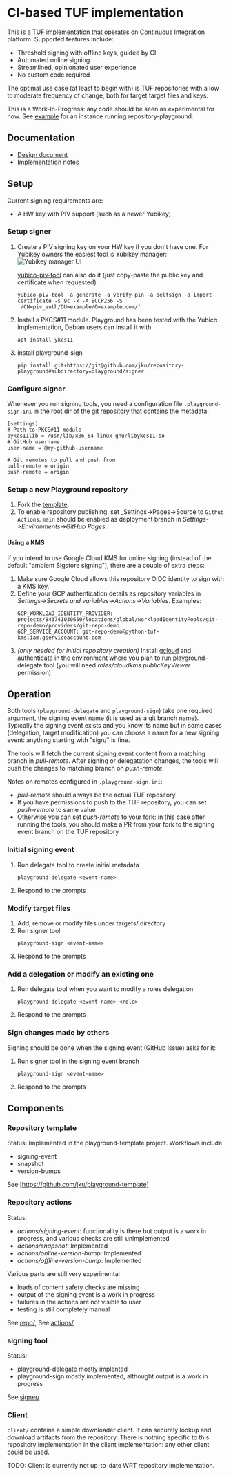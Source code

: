 # CI-based TUF implementation

This is a TUF implementation that operates on Continuous Integration platform.
Supported features include:
* Threshold signing with offline keys, guided by CI
* Automated online signing
* Streamlined, opinionated user experience
* No custom code required

The optimal use case (at least to begin with) is TUF repositories with a low
to moderate frequency of change, both for target target files and keys.

This is a Work-In-Progress: any code should be seen as experimental for now. See [example](https://github.com/jku/test-repo-for-playground/) for an instance running repository-playground.

## Documentation

* [Design document](https://docs.google.com/document/d/140jiFHGc3wwEmNaJmUdgkNeNK4i4CC-lm5-eVQYXiL0)
* [Implementation notes](IMPLEMENTATION-NOTES.md)

## Setup

Current signing requirements are:
 * A HW key with PIV support (such as a newer Yubikey)

### Setup signer

1. Create a PIV signing key on your HW key if you don't have one. For Yubikey owners the easiest tool is Yubikey manager:![Yubikey manager UI](yubikey-manager.png)
   
   [yubico-piv-tool](https://developers.yubico.com/yubico-piv-tool/) can also do it (just copy-paste the public key and certificate when requested):
   ```
   yubico-piv-tool -a generate -a verify-pin -a selfsign -a import-certificate -s 9c -k -A ECCP256 -S '/CN=piv_auth/OU=example/O=example.com/'
   ```
1. Install a PKCS#11 module. Playground has been tested with the Yubico implementation,
   Debian users can install it with
   ```
   apt install ykcs11
   ```
1. install playground-sign
   ```
   pip install git+https://git@github.com/jku/repository-playground#subdirectory=playground/signer
   ```

### Configure signer

Whenever you run signing tools, you need a configuration file `.playground-sign.ini` in the root dir of the git repository that contains the metadata:
   ```
   [settings]
   # Path to PKCS#11 module
   pykcs11lib = /usr/lib/x86_64-linux-gnu/libykcs11.so
   # GitHub username
   user-name = @my-github-username

   # Git remotes to pull and push from
   pull-remote = origin
   push-remote = origin
   ```

### Setup a new Playground repository

1. Fork the [template](https://github.com/jku/playground-template).
1. To enable repository publishing, set _Settings->Pages->Source to `Github Actions`. `main`
   should be enabled as deployment branch in _Settings->Environments->GitHub Pages_.

#### Using a KMS

If you intend to use Google Cloud KMS for online signing (instead of the default
"ambient Sigstore signing"), there are a couple of extra steps:
1. Make sure Google Cloud allows this repository OIDC identity to sign with a KMS key.
1. Define your GCP authentication details as repository variables in
   _Settings->Secrets and variables->Actions->Variables_. Examples:
   ```
   GCP_WORKLOAD_IDENTITY_PROVIDER: projects/843741030650/locations/global/workloadIdentityPools/git-repo-demo/providers/git-repo-demo
   GCP_SERVICE_ACCOUNT: git-repo-demo@python-tuf-kms.iam.gserviceaccount.com
   ```
1. _(only needed for initial repository creation)_ Install
   [gcloud](https://cloud.google.com/sdk/docs/install) and authenticate in the
   environment where you plan to run playground-delegate tool (you will need
   _roles/cloudkms.publicKeyViewer_ permission)

## Operation

Both tools (`playground-delegate` and `playground-sign`) take one required argument, the
signing event name (it is used as a git branch name). Typically the signing event exists
and you know its name but in some cases (delegation, target modification) you can choose
a name for a new signing event: anything starting with "sign/" is fine.

The tools will fetch the current signing event content from a matching branch in
_pull-remote_. After signing or delegatation changes, the tools will push the changes
to matching branch on _push-remote_.

Notes on remotes configured in `.playground-sign.ini`:
* _pull-remote_ should always be the actual TUF repository
* If you have permissions to push to the TUF repository, you can set _push-remote_ to same value
* Otherwise you can set _push-remote_ to your fork: in this case after running the tools, you
  should make a PR from your fork to the signing event branch on the TUF repository

### Initial signing event

1. Run delegate tool to create initial metadata
   ```
   playground-delegate <event-name>
   ```
1. Respond to the prompts


### Modify target files

1. Add, remove or modify files under targets/ directory
1. Run signer tool
   ```
   playground-sign <event-name>
   ```
1. Respond to the prompts

### Add a delegation or modify an existing one

1. Run delegate tool when you want to modify a roles delegation
   ```
   playground-delegate <event-name> <role>
   ```
1. Respond to the prompts

### Sign changes made by others

Signing should be done when the signing event (GitHub issue) asks for it:

1. Run signer tool in the signing event branch
   ```
   playground-sign <event-name>
   ```
1. Respond to the prompts

## Components

### Repository template

Status: Implemented in the playground-template project. Workflows include
* signing-event
* snapshot
* version-bumps

See [https://github.com/jku/playground-template]

### Repository actions

Status:
* *actions/signing-event*: functionality is there but output is a work in progress, and
  various checks are still unimplemented 
* *actions/snapshot*: Implemented
* *actions/online-version-bump*: Implemented
* *actions/offline-version-bump*: Implemented

Various parts are still very experimental
* loads of content safety checks are missing
* output of the signing event is a work in progress
* failures in the actions are not visible to user
* testing is still completely manual

See [repo/](repo/), See [actions/](actions/)

### signing tool

Status:
* playground-delegate mostly implented
* playground-sign mostly implemented, althought output is a work in progress

See [signer/](signer/)

### Client

`client/` contains a simple downloader client. It can securely lookup and download artifacts from the repository.
There is nothing specific to this repository implementation in the client implementation: any other client could be used. 

TODO: Client is currently not up-to-date WRT repository implementation.
